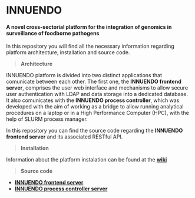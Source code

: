 # INNUENDO
#### A novel cross-sectorial platform for the integration of genomics in surveillance of foodborne pathogens

In this repository you will find all the necessary information regarding platform architecture, installation and source code.

> **Architecture**

INNUENDO platform is divided into two distinct applications that comunicate between each other. The first one, the **INNUENDO frontend server**, comprises the user web interface and mechanisms to allow secure user authentication with LDAP and data storage into a dedicated database. It also comunicates with the **INNUENDO process controller**, which was developed with the aim of working as a bridge to allow running analytical procedures on a laptop or in a High Performance Computer (HPC), with the help of SLURM process manager.

In this repository you can find the source code regarding the **INNUENDO 
frontend server** and its associated RESTful API.
  
> **Installation**

Information about the platform instalation can be found at the [**wiki**](https://github.com/B-UMMI/INNUENDO/wiki)

> **Source code**

* [**INNUENDO frontend server**](https://github.com/B-UMMI/INNUENDO_REST_API) 
* [**INNUENDO process controller server**](https://github.com/B-UMMI/INNUENDO_PROCESS_CONTROLLER)
